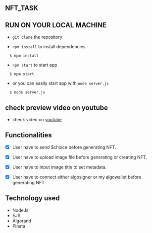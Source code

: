 ## NFT_TASK

## RUN ON YOUR LOCAL MACHINE 
- `git clone` the repository

- `npm install` to install dependencies
 ```
   $ npm install 
 ```

- `npm start` to start app
 ```
   $ npm start
 ```

 - or you can easily start app with `node server.js` 

 ```
   $ node server.js
 ```


## check preview video on youtube

- check video on [youtube](https://www.youtube.com/watch?v=EuDhvQXkAQQ)


## Functionalities
- [x] User have to send $choice before generating NFT.
- [x] User have to upload image file before generating or creating NFT.
- [x] User have to input image title to set metadata.
- [x] User have to connect either algosigner or my algowallet before generating NFT.



## Technology used
- NodeJs
- EJS
- Algorand 
- Pinata




